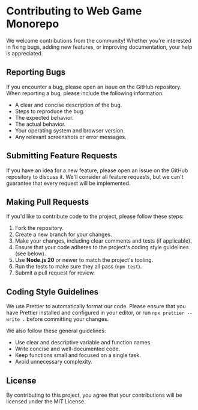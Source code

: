 # Contributing to Web Game Monorepo

We welcome contributions from the community! Whether you're interested in fixing bugs, adding new features, or improving documentation, your help is appreciated.

## Reporting Bugs

If you encounter a bug, please open an issue on the GitHub repository. When reporting a bug, please include the following information:

*   A clear and concise description of the bug.
*   Steps to reproduce the bug.
*   The expected behavior.
*   The actual behavior.
*   Your operating system and browser version.
*   Any relevant screenshots or error messages.

## Submitting Feature Requests

If you have an idea for a new feature, please open an issue on the GitHub repository to discuss it. We'll consider all feature requests, but we can't guarantee that every request will be implemented.

## Making Pull Requests

If you'd like to contribute code to the project, please follow these steps:

1.  Fork the repository.
2.  Create a new branch for your changes.
3.  Make your changes, including clear comments and tests (if applicable).
4.  Ensure that your code adheres to the project's coding style guidelines (see below).
5.  Use **Node.js 20** or newer to match the project's tooling.
6.  Run the tests to make sure they all pass (`npm test`).
7.  Submit a pull request for review.

## Coding Style Guidelines

We use Prettier to automatically format our code. Please ensure that you have Prettier installed and configured in your editor, or run `npx prettier --write .` before committing your changes.

We also follow these general guidelines:

*   Use clear and descriptive variable and function names.
*   Write concise and well-documented code.
*   Keep functions small and focused on a single task.
*   Avoid unnecessary complexity.

## License

By contributing to this project, you agree that your contributions will be licensed under the MIT License.
